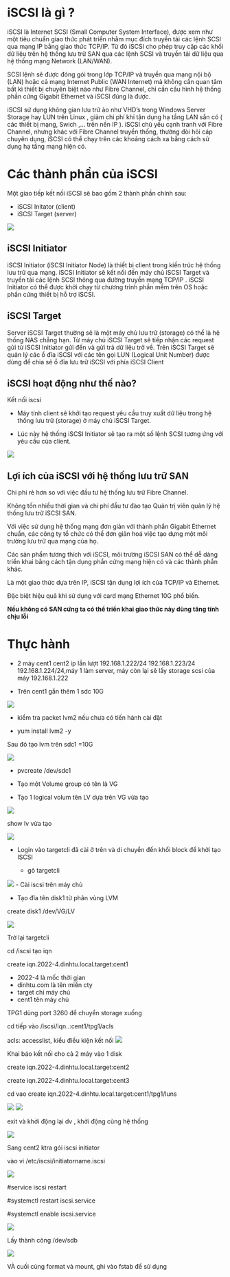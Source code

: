 # iSCSI là gì ?
iSCSI là Internet SCSI (Small Computer System Interface), được xem như một tiêu chuẩn giao thức phát triển nhằm mục đích truyền tải các lệnh SCSI qua mạng IP bằng giao thức TCP/IP. Từ đó iSCSI cho phép truy cập các khối dữ liệu trên hệ thống lưu trữ SAN qua các lệnh SCSI và truyền tải dữ liệu qua hệ thống mạng Network (LAN/WAN).

SCSI lệnh sẽ được đóng gói trong lớp TCP/IP và truyền qua mạng nội bộ (LAN) hoặc cả mạng Internet Public (WAN Internet) mà không cần quan tâm bất kì thiết bị chuyên biệt nào như Fibre Channel, chỉ cần cấu hình hệ thống phần cứng Gigabit Ethernet và iSCSI đúng là được.

iSCSI sử dụng không gian lưu trữ ảo như VHD’s trong Windows Server Storage hay LUN trên Linux , giảm chi phí khi tận dụng hạ tầng LAN sẵn có ( các thiết bị mạng, Swich ,… trên nền IP ). iSCSI chủ yếu cạnh tranh với Fibre Channel, nhưng khác với Fibre Channel truyền thống, thường đòi hỏi cáp chuyên dụng, iSCSI có thể chạy trên các khoảng cách xa bằng cách sử dụng hạ tầng mạng hiện có.


# Các thành phần của iSCSI

Một giao tiếp kết nối iSCSI sẽ bao gồm 2 thành phần chính sau:

- iSCSI Initator (client)
- iSCSI Target   (server)

<img src="img/123.png">

## iSCSI Initiator
iSCSI Initiator (iSCSI Initiator Node) là thiết bị client trong kiến trúc hệ thống lưu trữ qua mạng. iSCSI Initiator sẽ kết nối đến máy chủ iSCSI Target và truyền tải các lệnh SCSI thông qua đường truyền mạng TCP/IP . iSCSI Initiator có thể được khởi chạy từ chương trình phần mềm trên OS hoặc phần cứng thiết bị hỗ trợ iSCSI.

## iSCSI Target
Server iSCSI Target thường sẽ là một máy chủ lưu trữ (storage) có thể là hệ thống NAS chẳng hạn. Từ máy chủ iSCSI Target sẽ tiếp nhận các request gửi từ iSCSI Initiator gửi đến và gửi trả dữ liệu trở về. Trên iSCSI Target sẽ quản lý các ổ đĩa iSCSI với các tên gọi LUN (Logical Unit Number) được dùng để chia sẻ ổ đĩa lưu trữ iSCSI với phía iSCSI Client

## iSCSI hoạt động như thế nào?

Kết nối iscsi

- Máy tính client sẽ khởi tạo request yêu cầu truy xuất dữ liệu trong hệ thống lưu trữ (storage) ở máy chủ iSCSI Target.

- Lúc này hệ thống iSCSI Initiator sẽ tạo ra một số lệnh SCSI tương ứng với yêu cầu của client.

<img src="img/124.png">

## Lợi ích của iSCSI với hệ thống lưu trữ SAN

Chi phí rẻ hơn so với việc đầu tư hệ thống lưu trữ Fibre Channel.

Không tốn nhiều thời gian và chi phí đầu tư đào tạo Quản trị viên quản lý hệ thống lưu trữ iSCSI SAN.

Với việc sử dụng hệ thống mạng đơn giản với thành phần Gigabit Ethernet chuẩn, các công ty tổ chức có thể đơn giản hoá việc tạo dựng một môi trường lưu trữ qua mạng của họ.

Các sản phẩm tương thích với iSCSI, môi trường iSCSI SAN có thể dễ dàng triển khai bằng cách tận dụng phần cứng mạng hiện có và các thành phần khác.

Là một giao thức dựa trên IP, iSCSI tận dụng lợi ích của TCP/IP và Ethernet.

Đặc biệt hiệu quả khi sử dụng với card mạng Ethernet 10G phổ biến.

**Nếu không có SAN cứng ta có thể triển khai giao thức này dùng tăng tính chịu lỗi**

# Thực hành

- 2 máy cent1 cent2 
 ip lần lượt 192.168.1.222/24 192.168.1.223/24 192.168.1.224/24,máy 1 làm server, máy còn lại sẽ lấy storage scsi của máy 192.168.1.222 

- Trên cent1 gắn thêm 1 sdc 10G

<img src="img/105.png">


- kiểm tra packet lvm2 nếu chưa có tiến hành cài đặt

- yum install lvm2 -y

Sau đó tạo lvm trên sdc1 =10G

<img src="img/109.png">


- pvcreate /dev/sdc1

- Tạo một Volume  group có tên là VG
 
- Tạo 1 logical volum tên LV dựa trên VG vừa tạo

<img src="img/110.png">

show lv vừa tạo

<img src="img/111.png">


- Login vào targetcli đã cài ở trên và di chuyển đến khối block để khởi tạo ISCSI

  - gõ targetcli

<img src="img/112.png">
- Cài iscsi trên máy chủ 

- Tạo đĩa tên disk1 từ phân vùng LVM

create disk1 /dev/VG/LV

<img src="img/113.png">

Trở lại  targetcli

cd /iscsi tạo iqn

create iqn.2022-4.dinhtu.local.target:cent1
   - 2022-4 là mốc thời gian
   - dinhtu.com là tên miền cty
   - target chỉ máy chủ
   - cent1 tên máy chủ

TPG1 dùng port 3260 để chuyển storage xuống

cd tiếp vào /iscsi/iqn..:cent1/tpg1/acls

acls: accesslist, kiểu điều kiện kết nối
<img src="img/115.png">

Khai báo kết nối cho cả 2 máy vào 1 disk

create iqn.2022-4.dinhtu.local.target:cent2

create iqn.2022-4.dinhtu.local.target:cent3

cd vao create iqn.2022-4.dinhtu.local.target:cent1/tpg1/luns

<img src="img/116.png">

<img src="img/117.png">

exit và khởi động lại dv , khởi động cùng hệ thống



<img src="img/118.png">

Sang cent2 ktra gói iscsi initiator

vào vi /etc/iscsi/initiatorname.iscsi 

<img src="img/119.png">

#service iscsi restart

#systemctl restart iscsi.service

#systemctl enable iscsi.service

<img src="img/120.png">


Lấy thành công /dev/sdb 

<img src="img/121.png">

VÀ cuối cùng format và mount, ghi vào fstab để sử dụng
















